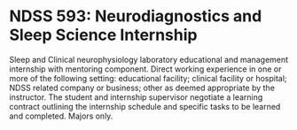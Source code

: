 # NDSS 593: Neurodiagnostics and Sleep Science Internship

Sleep and Clinical neurophysiology laboratory educational and management internship with mentoring component. Direct working experience in one or more of the following setting: educational facility; clinical facility or hospital; NDSS related company or business; other as deemed appropriate by the instructor. The student and internship supervisor negotiate a learning contract outlining the internship schedule and specific tasks to be learned and completed. Majors only.